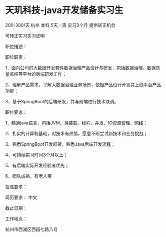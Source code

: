 # 天玑科技-java开发储备实习生

200-300/天 杭州 本科 5天／周 实习3个月 提供转正机会

可转正实习实习证明

职位描述：

职位职责：

1、面向公司的大数据开发套件数据治理产品设计与研发，包括数据治理，数据质量监控等平台的后端研发工作；

2、理解产品需求，了解大数据治理业务场景，依据产品设计开发并上线平台产品功能；

3、基于SpringBoot的后端研发，并与前端进行技术联调。

职位要求：

1、精通java语言，包括JVM、类装载、线程、并发、IO资源管理、网络；

2、扎实的计算机基础，对技术有热情，愿意不断尝试新技术和业务挑战；

3、熟悉SpringBoot开发框架，熟悉Java后端开发流程；

4、可持续实习时间3个月以上；

5、有后端实际开发经验者优先；

6、团队成熟，有老人带

投递要求：

简历要求： 中文

截止日期：

工作地点：

杭州市西湖区西园七路八号